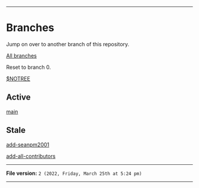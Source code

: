
***

# Branches

Jump on over to another branch of this repository.

[All branches](https://github.com/seanpm2001/SeansLifeArchive_Images_TinyDeathStar/branches/)

Reset to branch 0.

[$NOTREE](https://github.com/seanpm2001/SeansLifeArchive_Images_TinyDeathStar/)

## Active

[main](https://github.com/seanpm2001/SeansLifeArchive_Images_TinyDeathStar/tree/main/)

## Stale

[add-seanpm2001](https://github.com/seanpm2001/SeansLifeArchive_Images_TinyDeathStar/tree/all-contributors/add-seanpm2001/)

[add-all-contributors](https://github.com/seanpm2001/SeansLifeArchive_Images_TinyDeathStar/tree/all-contributors/add-all-contributors/)

***

**File version:** `2 (2022, Friday, March 25th at 5:24 pm)`

***
